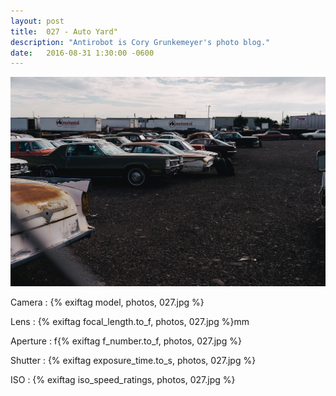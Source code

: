 ```yaml
---
layout: post
title:  027 - Auto Yard"
description: "Antirobot is Cory Grunkemeyer's photo blog."
date:   2016-08-31 1:30:00 -0600
---
```


![027 - Auto Yard](/photos/027.jpg)

Camera
: {% exiftag model, photos, 027.jpg %}

Lens
: {% exiftag focal_length.to_f, photos, 027.jpg %}mm

Aperture
: f{% exiftag f_number.to_f, photos, 027.jpg %}

Shutter
: {% exiftag exposure_time.to_s, photos, 027.jpg %}

ISO
: {% exiftag iso_speed_ratings, photos, 027.jpg %}
